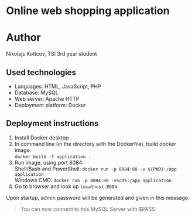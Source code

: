 # Online web shopping application
# Author
Nikolajs Kottcov,
TSI 3rd year student
## Used technologies
* Languages: HTML, JavaScript, PHP 
* Database: MySQL
* Web server: Apache HTTP
* Deployment platform: Docker 
## Deployment instructions
1. Install Docker desktop
2. In command line (in the directory with the Dockerfile), build docker image:<br>
`docker build -t application .`
3. Run image, using port 8084:<br>
Shell/Bash and PowerShell:
`docker run -p 8084:80 -v ${PWD}:/app application `<br>
Windows CMD:
`docker run -p 8084:80 -v%cd%:/app application`<br>
4. Go to browser and look up `localhost:8084`

Upon startup, admin password will be generated and given in this message:
>You can now connect to this MySQL Server with $PASS

